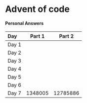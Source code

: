 # Advent of code

#### Personal Answers
| Day      |      Part 1   |    Part 2    |
|:----------|:-------------:|:-------------:|
| Day 1 |   |         |
| Day 2 |   |         |
| Day 3 |   |         |
| Day 4 |   |         |
| Day 5 |   |         |
| Day 6 |   |         |
| Day 7 | 1348005 | 12785886        |